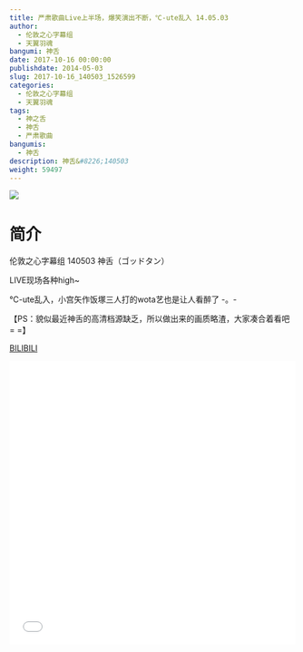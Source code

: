 ```yaml
---
title: 严肃歌曲Live上半场，爆笑演出不断，℃-ute乱入 14.05.03
author: 
  - 伦敦之心字幕组
  - 天翼羽魂
bangumi: 神舌
date: 2017-10-16 00:00:00
publishdate: 2014-05-03
slug: 2017-10-16_140503_1526599
categories: 
  - 伦敦之心字幕组
  - 天翼羽魂
tags: 
  - 神之舌
  - 神舌
  - 严肃歌曲
bangumis: 
  - 神舌
description: 神舌&#8226;140503
weight: 59497
---
```


![](https://i.imgur.com/ZvNUqr0.jpg)

# 简介  
伦敦之心字幕组 140503 神舌（ゴッドタン）


LIVE现场各种high~


℃-ute乱入，小宫矢作饭塚三人打的wota艺也是让人看醉了 -。-


【PS：貌似最近神舌的高清档源缺乏，所以做出来的画质略渣，大家凑合着看吧 = =】

  [BILIBILI](https://www.bilibili.com/video/av1526599/)


<div class="vcontainer">  <iframe class='video' src="//www.bilibili.com/blackboard/player.html?cid=2315226&aid=1526599" width="100%" height="500" frameborder="0" allowfullscreen="allowfullscreen"></iframe></div>
